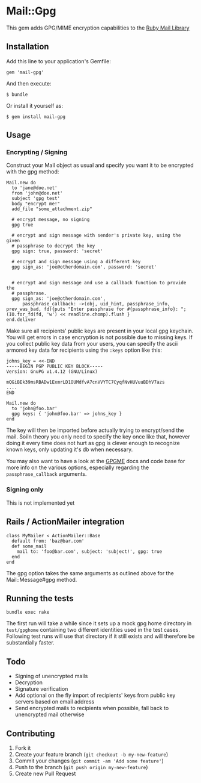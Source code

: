 # Mail::Gpg

This gem adds GPG/MIME encryption capabilities to the [Ruby Mail
Library](https://github.com/mikel/mail)

## Installation

Add this line to your application's Gemfile:

    gem 'mail-gpg'

And then execute:

    $ bundle

Or install it yourself as:

    $ gem install mail-gpg


## Usage

### Encrypting / Signing
Construct your Mail object as usual and specify you want it to be encrypted
with the gpg method:

    Mail.new do
      to 'jane@doe.net'
      from 'john@doe.net'
      subject 'gpg test'
      body "encrypt me!"
      add_file "some_attachment.zip"

      # encrypt message, no signing
      gpg true

      # encrypt and sign message with sender's private key, using the given
      # passphrase to decrypt the key
      gpg sign: true, password: 'secret'

      # encrypt and sign message using a different key
      gpg sign_as: 'joe@otherdomain.com', password: 'secret'


      # encrypt and sign message and use a callback function to provide the
      # passphrase.
      gpg sign_as: 'joe@otherdomain.com',
          passphrase_callback: ->(obj, uid_hint, passphrase_info, prev_was_bad, fd){puts "Enter passphrase for #{passphrase_info}: "; (IO.for_fd(fd, 'w') << readline.chomp).flush }
    end.deliver


Make sure all recipients' public keys are present in your local gpg keychain.
You will get errors in case encryption is not possible due to missing keys.
If you collect public key data from your users, you can specify the ascii
armored key data for recipients using the `:keys` option like this:

    johns_key = <<-END
    -----BEGIN PGP PUBLIC KEY BLOCK-----
    Version: GnuPG v1.4.12 (GNU/Linux)

    mQGiBEk39msRBADw1ExmrLD1OUMdfvA7cnVVYTC7CyqfNvHUVuuBDhV7azs
    ....
    END

    Mail.new do
      to 'john@foo.bar'
      gpg keys: { 'john@foo.bar' => johns_key }
    end

The key will then be imported before actually trying to encrypt/send the mail.
SoiIn theory you only need to specify the key once like that, however doing it
every time does not hurt as gpg is clever enough to recognize known keys, only
updating it's db when necessary.

You may also want to have a look at the [GPGME](https://github.com/ueno/ruby-gpgme) docs and code base for more info on the various options, especially regarding the `passphrase_callback` arguments.


### Signing only

This is not implemented yet


## Rails / ActionMailer integration

    class MyMailer < ActionMailer::Base
      default from: 'baz@bar.com'
      def some_mail
        mail to: 'foo@bar.com', subject: 'subject!', gpg: true
      end
    end

The gpg option takes the same arguments as outlined above for the
Mail::Message#gpg method.

## Running the tests

    bundle exec rake

The first run will take a while since it sets up a mock gpg home directory in
`test/gpghome` containing two different identities used in the test cases.
Following test runs will use that directory if it still exists and will
therefore be substantially faster.

## Todo

* Signing of unencrypted mails
* Decryption
* Signature verification
* Add optional on the fly import of recipients' keys from public key servers based on email address
* Send encrypted mails to recipients when possible, fall back to unencrypted
  mail otherwise


## Contributing

1. Fork it
2. Create your feature branch (`git checkout -b my-new-feature`)
3. Commit your changes (`git commit -am 'Add some feature'`)
4. Push to the branch (`git push origin my-new-feature`)
5. Create new Pull Request



